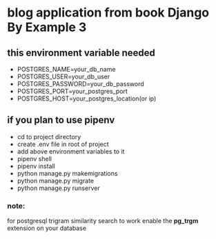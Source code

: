 # blog application from book Django By Example 3

## this environment variable needed

- POSTGRES_NAME=your_db_name
- POSTGRES_USER=your_db_user
- POSTGRES_PASSWORD=your_db_password
- POSTGRES_PORT=your_postgres_port
- POSTGRES_HOST=your_postgres_location(or ip)

## if you plan to use **pipenv**

- cd to project directory
- create .env file in root of project
- add above environment variables to it
- pipenv shell
- pipenv install
- python manage.py makemigrations
- python manage.py migrate
- python manage.py runserver

### note:

for postgresql trigram similarity search to work enable the **pg_trgm** extension on your database
